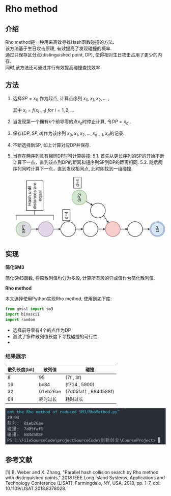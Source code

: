 # Rho method

## 介绍

Rho method是一种用来高效寻找Hash函数碰撞的方法.  
该方法基于生日攻击原理, 有效提高了发现碰撞的概率.   
通过只保存区分点(distinguished point, DP), 使得相对生日攻击占用了更少的内存.  
同时,该方法还可通过并行有效提高碰撞查找效率.



## 方法

1. 选择$SP=x_0$ 作为起点, 计算点序列 $x_0,x_1,x_2, ...$ ,  
   
   其中  $x_i=f(x_{i-1})\ for\ i=1,2, ...$

2. 当发现第一个拥有k个前导零的点$x_d$时停止计算, 令$DP=x_d$ .

3. 保存$(DP,SP,d)$作为该序列 $x_0,x_1,x_2, ...,x_{d-1},x_d$的记录. 

4. 不断选择新SP, 如上计算对应DP并保存.

5. 当存在两序列具有相同DP时可计算碰撞: 
   5.1. 首先从更长序列的SP的开始不断计算下一点，直到该点到DP的距离和短序列SP到DP的距离相同.
   5.2. 随后两序列同时计算下一点，直到发现相同点, 此时即找到一组碰撞.
   
   <img title="计算碰撞[1]" src=".\\picture\\trail.gif" alt="result" data-align="inline" style="zoom:67%;">
   
   



## 实现

**简化SM3**

简化SM3函数, 将原散列值均分为多段, 计算所有段的异或值作为简化散列值.

**Rho method**

本文选择使用Python实现Rho method, 使用到如下库:

```python
from gmssl import sm3
import binascii
import random 
```

- 选择前导零有4个的点作为DP
- 测试了多种散列值长度下寻找碰撞的可行性.
- 

### 结果展示

| 散列长度(bit) | 散列值      | 碰撞                    |
| --------- | -------- | --------------------- |
| 8         | 95       | (7f , 3f)             |
| 16        | bc84     | (f714 , 5900)         |
| 32        | 01eb26ae | (7d05faf1 , 684d588f) |
| 64        | 耗时过长     | 耗时过长                  |

![result](.\\picture\\result01.png)

## 





## 参考文献

[1] B. Weber and X. Zhang, "Parallel hash collision search by Rho method with distinguished points," 2018 IEEE Long Island Systems, Applications and Technology Conference (LISAT), Farmingdale, NY, USA, 2018, pp. 1-7, doi: 10.1109/LISAT.2018.8378028.
